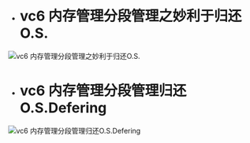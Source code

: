 - # vc6 内存管理分段管理之妙利于归还O.S.

![vc6 内存管理分段管理之妙利于归还O.S.](https://github.com/havenow/my-C-plus-plus/blob/master/C%2B%2B%E5%86%85%E5%AD%98%E7%AE%A1%E7%90%86/images/vc6%20%E5%86%85%E5%AD%98%E7%AE%A1%E7%90%86%E5%88%86%E6%AE%B5%E7%AE%A1%E7%90%86%E4%B9%8B%E5%A6%99%E5%88%A9%E4%BA%8E%E5%BD%92%E8%BF%98O.S..png)  


- # vc6 内存管理分段管理归还O.S.Defering

![vc6 内存管理分段管理归还O.S.Defering](https://github.com/havenow/my-C-plus-plus/blob/master/C%2B%2B%E5%86%85%E5%AD%98%E7%AE%A1%E7%90%86/images/vc6%20%E5%86%85%E5%AD%98%E7%AE%A1%E7%90%86%E5%88%86%E6%AE%B5%E7%AE%A1%E7%90%86%E5%BD%92%E8%BF%98O.S.Defering.png)  


